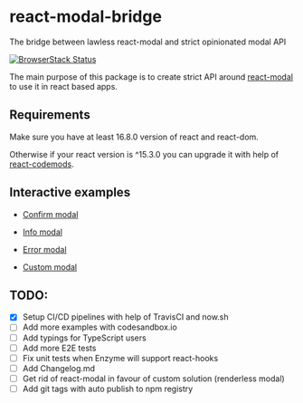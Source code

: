 # react-modal-bridge

The bridge between lawless react-modal and strict opinionated modal API

[![BrowserStack Status](https://www.browserstack.com/automate/badge.svg?badge_key=MEtqdFRZR3JsSkFtbjk3czFBa1l6M2prdDMzbzFEVUlFUUlhZEdReXp5ST0tLXFvOVU4anpjZWNvMkhmL3lyb2lNRmc9PQ==--aefafd6a79ec8c5a06b4bc0e7b42c88400d400f4)](https://www.browserstack.com/automate/public-build/MEtqdFRZR3JsSkFtbjk3czFBa1l6M2prdDMzbzFEVUlFUUlhZEdReXp5ST0tLXFvOVU4anpjZWNvMkhmL3lyb2lNRmc9PQ==--aefafd6a79ec8c5a06b4bc0e7b42c88400d400f4)

The main purpose of this package is to create strict API around [react-modal](https://github.com/reactjs/react-modal) to use it in react based apps.

## Requirements

Make sure you have at least 16.8.0 version of react and react-dom.

Otherwise if your react version is ^15.3.0 you can upgrade it with help of [react-codemods](https://github.com/reactjs/react-codemod#rename-unsafe-lifecycles).

## Interactive examples

- [Confirm modal](https://codesandbox.io/s/3x6v27vo41)

- [Info modal](https://codesandbox.io/s/88511rmov9)

- [Error modal](https://codesandbox.io/s/pkp753632j)

- [Custom modal](https://codesandbox.io/s/6wp93mwvrk)

## TODO:

- [x] Setup CI/CD pipelines with help of TravisCI and now.sh
- [ ] Add more examples with codesandbox.io
- [ ] Add typings for TypeScript users
- [ ] Add more E2E tests
- [ ] Fix unit tests when Enzyme will support react-hooks
- [ ] Add Changelog.md
- [ ] Get rid of react-modal in favour of custom solution (renderless modal)
- [ ] Add git tags with auto publish to npm registry
